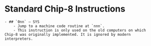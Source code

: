 # Standard Chip-8 Instructions
	- ## `0nn` – SYS
		- Jump to a machine code routine at `nnn`.
		- This instruction is only used on the old computers on which Chip-8 was originally implemented. It is ignored by modern interpreters.